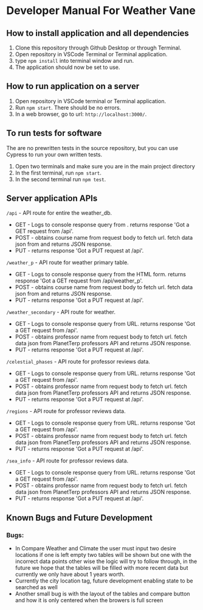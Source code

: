 # Developer Manual For Weather Vane

## How to install application and all dependencies
1. Clone this repository through Github Desktop or through Terminal.
2. Open repository in VSCode Terminal or Terminal application.
3. type ```npm install``` into terminal window and run.
4. The application should now be set to use.

## How to run application on a server
1. Open repository in VSCode terminal or Terminal application.
2. Run ```npm start```. There should be no errors.
3. In a web browser, go to url: ```http://localhost:3000/```.

## To run tests for software
The are no prewritten tests in the source repository, but you can use Cypress to run your own written tests.
1. Open two terminals and make sure you are in the main project directory
2. In the first terminal, run ```npm start```.
3. In the second terminal run ```npm test```.

## Server application APIs
```/api``` - API route for entire the weather_db.
* GET - Logs to console response query from . returns response 'Got a GET request from /api'.
* POST - obtains course name from request body to fetch url. fetch data json from  and returns JSON response. 
* PUT - returns response 'Got a PUT request at /api'.

```/weather_p``` - API route for weather primary table.
* GET - Logs to console response query from the HTML form. returns response 'Got a GET request from /api/weather_p'.
* POST - obtains course name from request body to fetch url. fetch data json from  and returns JSON response. 
* PUT - returns response 'Got a PUT request at /api'.

```/weather_secondary``` - API route for weather.
* GET - Logs to console response query from URL. returns response 'Got a GET request from /api'.
* POST - obtains professor name from request body to fetch url. fetch data json from PlanetTerp professors API and returns JSON response. 
* PUT - returns response 'Got a PUT request at /api'.

 ```/celestial_phases``` - API route for professor reviews data.
* GET - Logs to console response query from URL. returns response 'Got a GET request from /api'.
* POST - obtains professor name from request body to fetch url. fetch data json from PlanetTerp professors API and returns JSON response. 
* PUT - returns response 'Got a PUT request at /api'.

```/regions``` - API route for professor reviews data.
* GET - Logs to console response query from URL. returns response 'Got a GET request from /api'.
* POST - obtains professor name from request body to fetch url. fetch data json from PlanetTerp professors API and returns JSON response. 
* PUT - returns response 'Got a PUT request at /api'.

```/sea_info``` - API route for professor reviews data.
* GET - Logs to console response query from URL. returns response 'Got a GET request from /api'.
* POST - obtains professor name from request body to fetch url. fetch data json from PlanetTerp professors API and returns JSON response. 
* PUT - returns response 'Got a PUT request at /api'.

## Known Bugs and Future Development
### Bugs:
- In Compare Weather and Climate the user must input two desire locations if one is left empty two tables will be shown but one with the incorrect data points other wise the logic will try to follow through, in the future we hope that the tables will be filled with more recent data but currently we only have about 1 years worth.
- Currently the city location tag, future development enabling state to be searched as well 
- Another small bug is with the layout of the tables and compare button and how it is only centered when the browers is full screen 
